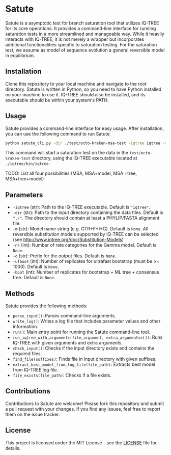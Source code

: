 # Satute
Satute is a asymptotic test for branch saturation tool that utilizes IQ-TREE for its core operations. It provides a command-line interface for running saturation tests in a more streamlined and manageable way. While it heavily interacts with IQ-TREE, it is not merely a wrapper but incorporates additional functionalities specific to saturation testing. For the saturation test, we assume as model of sequence evolution a general reversible model in equilibrium.

## Installation

Clone this repository to your local machine and navigate to the root directory. Satute is written in Python, so you need to have Python installed on your machine to use it. IQ-TREE should also be installed, and its executable should be within your system's PATH.

## Usage

Satute provides a command-line interface for easy usage. After installation, you can use the following command to run Satute:

```bash
python satute_cli.py -dir ./test/octo-kraken-msa-test -iqtree iqtree -model GTR+F
```

This command will start a saturation test on the data in the `test/octo-kraken-test` directory, using the IQ-TREE executable located at `./iqtree/bin/iqtree`.

TODO: List all four possibilities (MSA, MSA+model, MSA +tree, MSA+tree+model)

## Parameters

- `-iqtree` (str): Path to the IQ-TREE executable. Default is `"iqtree"`.
- `-dir` (str): Path to the input directory containing the data files. Default is `"./"`. The directory should contain at least a PHYLIP/FASTA alignment file.
- `-m` (str): Model name string (e.g. GTR+F+I+G). Default is `None`.  All reversible substitution models supported by IQ-TREE can be selected (see http://www.iqtree.org/doc/Substitution-Models)
- `-nr` (int): Number of rate categories for the Gamma model. Default is `None`.
- `-o` (str): Prefix for the output files. Default is `None`.
- `-ufboot` (int): Number of replicates for ultrafast bootstrap (must be >= 1000). Default is `None`.
- `-boot` (int): Number of replicates for bootstrap + ML tree + consensus tree. Default is `None`.

## Methods

Satute provides the following methods:

- `parse_input()`: Parses command-line arguments.
- `write_log()`: Writes a log file that includes parameter values and other information.
- `run()`: Main entry point for running the Satute command-line tool.
- `run_iqtree_with_arguments(file_argument, extra_arguments=[])`: Runs IQ-TREE with given arguments and extra arguments.
- `check_input()`: Checks if the input directory exists and contains the required files.
- `find_file(suffixes)`: Finds file in input directory with given suffixes.
- `extract_best_model_from_log_file(file_path)`: Extracts best model from IQ-TREE log file.
- `file_exists(file_path)`: Checks if a file exists.

## Contributions

Contributions to Satute are welcome! Please fork this repository and submit a pull request with your changes. If you find any issues, feel free to report them on the issue tracker.

## License

This project is licensed under the MIT License - see the [LICENSE](LICENSE) file for details.
